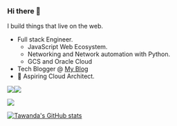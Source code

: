 ### Hi there 👋

I build things that live on the web.
- Full stack Engineer.
  - JavaScript Web Ecosystem.
  - Networking and Network automation with Python.
  - GCS and Oracle Cloud
- Tech Blogger @ [My Blog](https://www.tawandamunongo.tech)
- 🌠 Aspiring Cloud Architect.

[![](https://img.shields.io/badge/Medium-2E3138?style=for-the-badge&logo=medium&logoColor=white)](https://thoughtrealm.medium.com)[![](https://img.shields.io/badge/linkedin-%230077B5.svg?style=for-the-badge&logo=linkedin)](https://www.linkedin.com/in/tawanda-munongo/)

<img src="https://github-readme-stats.vercel.app/api/top-langs?username=tmunongo&layout=compact"/>

[![Tawanda's GitHub stats](https://github-readme-stats.vercel.app/api?username=tmunongo&theme=tokyonight)](https://github.com/anuraghazra/github-readme-stats)

